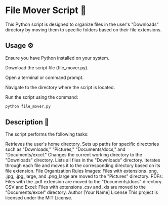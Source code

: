 # File Mover Script :rocket:
This Python script is designed to organize files in the user's "Downloads" directory by moving them to specific folders based on their file extensions.

## Usage :gear:
Ensure you have Python installed on your system.

Download the script file (file_mover.py).

Open a terminal or command prompt.

Navigate to the directory where the script is located.

Run the script using the command:

```bash
python file_mover.py
```
## Description :paperclip:

The script performs the following tasks:

Retrieves the user's home directory.
Sets up paths for specific directories such as "Downloads," "Pictures," "Documents/docs," and "Documents/excel."
Changes the current working directory to the "Downloads" directory.
Lists all files in the "Downloads" directory.
Iterates through each file and moves it to the corresponding directory based on its file extension.
File Organization Rules
Images: Files with extensions .png, .jpg, .jpg_large, and .png_large are moved to the "Pictures" directory.
PDFs: Files with the .pdf extension are moved to the "Documents/docs" directory.
CSV and Excel: Files with extensions .csv and .xls are moved to the "Documents/excel" directory.
Author
[Your Name]
License
This project is licensed under the MIT License.
